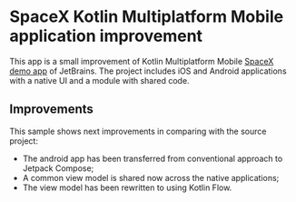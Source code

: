 # SpaceX Kotlin Multiplatform Mobile application improvement

This app is a small improvement of Kotlin Multiplatform Mobile [SpaceX demo app](https://play.kotlinlang.org/hands-on/Networking%20and%20Data%20Storage%20with%20Kotlin%20Multiplatfrom%20Mobile/01_Introduction) of JetBrains.
The project includes iOS and Android applications with a native UI and a module with shared code.

## Improvements
This sample shows next improvements in comparing with the source project:
* The android app has been transferred from conventional approach to Jetpack Compose;
* A common view model is shared now across the native applications;
* The view model has been rewritten to using Kotlin Flow.
